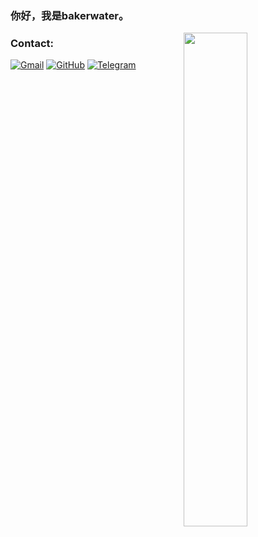 ### 你好，我是bakerwater。

<a href="https://github.com/bakerwater?tab=repositories">
  <img align="right" src="https://github-readme-stats.vercel.app/api?username=bakerwater&show_icons=true&hide_border=true&count_private=true" width="45%" />
</a>


### Contact:
[![Gmail](https://img.shields.io/badge/gmail-%230078D4.svg?&style=for-the-badge&logo=gmail&logoColor=white)](mailto:bakerwater666@gmail.com)
[![GitHub](https://img.shields.io/badge/github-%23100000.svg?&style=for-the-badge&logo=github&logoColor=white)](https://github.com/bakerwater)
[![Telegram](https://img.shields.io/badge/telegram-%232B5278.svg?&style=for-the-badge&logo=telegram&logoColor=white)](https://t.me/bakerwater)
